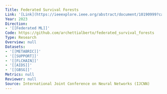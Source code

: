 ```yaml
---
Title: Federated Survival Forests
Link: '[Link](https://ieeexplore.ieee.org/abstract/document/10190999?casa_token=aNmx9YVx_MkAAAAA:jpaXQ3qZz2ZOAedwyOyqJaXQs7gAZtFQ2ciIfkGmS8TmVSxXHoaEc-4Cx10qex9gNIotigbodkqp9g)'
Year: 2023
Direction:
- '[[Federated ML]]'
Code: https://github.com/archettialberto/federated_survival_forests
Type: Research
Overview: null
Datasets:
- '[[METABRIC]]'
- '[[SUPPORT]]'
- '[[FLCHAIN]]'
- '[[AIDS]]'
- '[[GBSG]]'
Metrics: null
Reviewer: null
Source: International Joint Conference on Neural Networks (IJCNN)
---
```



